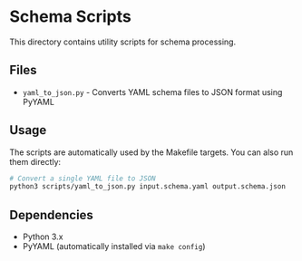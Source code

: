 # Schema Scripts

This directory contains utility scripts for schema processing.

## Files

- `yaml_to_json.py` - Converts YAML schema files to JSON format using PyYAML

## Usage

The scripts are automatically used by the Makefile targets. You can also run them directly:

```bash
# Convert a single YAML file to JSON
python3 scripts/yaml_to_json.py input.schema.yaml output.schema.json
```

## Dependencies

- Python 3.x
- PyYAML (automatically installed via `make config`)
